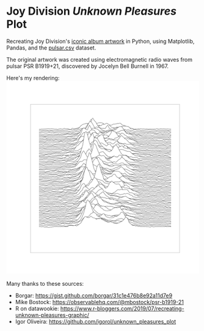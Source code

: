 # Joy Division _Unknown Pleasures_ Plot

Recreating Joy Division's [iconic album artwork](https://en.wikipedia.org/wiki/Unknown_Pleasures) in Python, using Matplotlib, Pandas, and the [pulsar.csv](https://gist.github.com/borgar/31c1e476b8e92a11d7e9) dataset.

The original artwork was created using electromagnetic radio waves from pulsar PSR B1919+21, discovered by Jocelyn Bell Burnell in 1967.

Here's my rendering:
![](./joydiv_plot.png)

Many thanks to these sources:
- Borgar: https://gist.github.com/borgar/31c1e476b8e92a11d7e9
- Mike Bostock: https://observablehq.com/@mbostock/psr-b1919-21
- R on datawookie: https://www.r-bloggers.com/2019/07/recreating-unknown-pleasures-graphic/
- Igor Oliveira: https://github.com/igorol/unknown_pleasures_plot 
